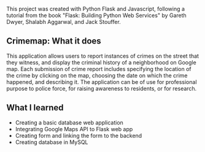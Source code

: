 This project was created with Python Flask and Javascript, following a tutorial from the book "Flask: Building Python Web Services" by Gareth Dwyer, Shalabh Aggarwal, and Jack Stouffer.

## Crimemap: What it does
This application allows users to report instances of crimes on the street that they witness, and display the criminal history of a neighborhood on Google map.
Each submission of crime report includes specifying the location of the crime by clicking on the map, choosing the date on which the crime happened, and describing it.
The application can be of use for professional purpose to police force, for raising awareness to residents, or for research.

## What I learned
- Creating a basic database web application
- Integrating Google Maps API to Flask web app
- Creating form and linking the form to the backend
- Creating database in MySQL
